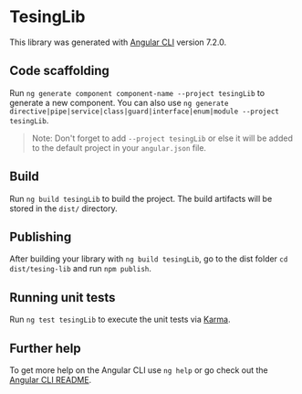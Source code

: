 # TesingLib

This library was generated with [Angular CLI](https://github.com/angular/angular-cli) version 7.2.0.

## Code scaffolding

Run `ng generate component component-name --project tesingLib` to generate a new component. You can also use `ng generate directive|pipe|service|class|guard|interface|enum|module --project tesingLib`.
> Note: Don't forget to add `--project tesingLib` or else it will be added to the default project in your `angular.json` file. 

## Build

Run `ng build tesingLib` to build the project. The build artifacts will be stored in the `dist/` directory.

## Publishing

After building your library with `ng build tesingLib`, go to the dist folder `cd dist/tesing-lib` and run `npm publish`.

## Running unit tests

Run `ng test tesingLib` to execute the unit tests via [Karma](https://karma-runner.github.io).

## Further help

To get more help on the Angular CLI use `ng help` or go check out the [Angular CLI README](https://github.com/angular/angular-cli/blob/master/README.md).

